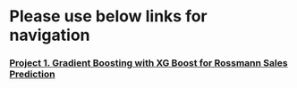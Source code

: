 # Please use below links for navigation


### [Project 1. Gradient Boosting with XG Boost for Rossmann Sales Prediction](https://github.com/shubh2045/Rossmann-Sales-Prediction-XGBoost/blob/main/python-gradient-boosting-machines.ipynb)
